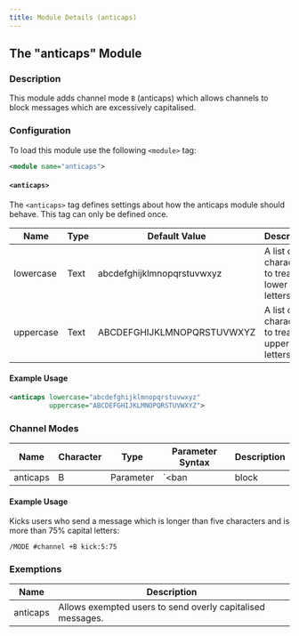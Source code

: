 ```yaml
---
title: Module Details (anticaps)
---
```


## The "anticaps" Module

### Description

This module adds channel mode `B` (anticaps) which allows channels to block messages which are excessively capitalised.

### Configuration

To load this module use the following `<module>` tag:

```xml
<module name="anticaps">
```

#### `<anticaps>`

The `<anticaps>` tag defines settings about how the anticaps module should behave. This tag can only be defined once.

Name      | Type   | Default Value              | Description
--------- | ------ | -------------------------- | -----------
lowercase | Text   | abcdefghijklmnopqrstuvwxyz | A list of characters to treat as lower case letters.
uppercase | Text   | ABCDEFGHIJKLMNOPQRSTUVWXYZ | A list of characters to treat as upper case letters.

#### Example Usage

```xml
<anticaps lowercase="abcdefghijklmnopqrstuvwxyz"
          uppercase="ABCDEFGHIJKLMNOPQRSTUVWXYZ">
```

### Channel Modes

Name     | Character | Type      | Parameter Syntax                                   | Description
-------- | --------- | --------- | -------------------------------------------------- | -----------
anticaps | B         | Parameter | `<ban|block|mute|kick|kickban>:<minlen>:<percent>` | Enables blocking excessively capitalised messages.

#### Example Usage

Kicks users who send a message which is longer than five characters and is more than 75% capital letters:

```plaintext
/MODE #channel +B kick:5:75
```

### Exemptions

Name      | Description
--------- | -----------
anticaps  | Allows exempted users to send overly capitalised messages.

